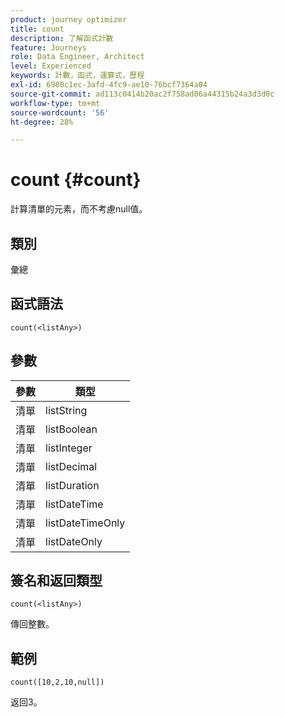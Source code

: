 ```yaml
---
product: journey optimizer
title: count
description: 了解函式計數
feature: Journeys
role: Data Engineer, Architect
level: Experienced
keywords: 計數，函式，運算式，歷程
exl-id: 6980c1ec-3afd-4fc9-ae10-76bcf7364a04
source-git-commit: ad113c0414b20ac2f758ad06a44315b24a3d3d0c
workflow-type: tm+mt
source-wordcount: '56'
ht-degree: 28%

---
```


# count {#count}

計算清單的元素，而不考慮null值。

## 類別

彙總

## 函式語法

`count(<listAny>)`

## 參數

| 參數 | 類型 |
|-----------|------------------|
| 清單 | listString |
| 清單 | listBoolean |
| 清單 | listInteger |
| 清單 | listDecimal |
| 清單 | listDuration |
| 清單 | listDateTime |
| 清單 | listDateTimeOnly |
| 清單 | listDateOnly |

## 簽名和返回類型

`count(<listAny>)`

傳回整數。

## 範例

`count([10,2,10,null])`

返回3。

